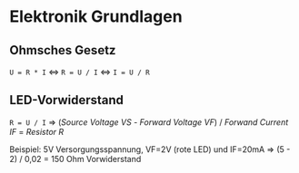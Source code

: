 Elektronik Grundlagen
=====================

Ohmsches Gesetz
---------------
`U = R * I` <=> `R = U / I` <=> `I = U / R`

LED-Vorwiderstand
-----------------
`R = U / I` => (*Source Voltage VS* - *Forward Voltage VF*) / *Forwand Current IF* = *Resistor R*

Beispiel: 5V Versorgungsspannung, VF=2V (rote LED) und IF=20mA => (5 - 2) / 0,02 = 150 Ohm Vorwiderstand
